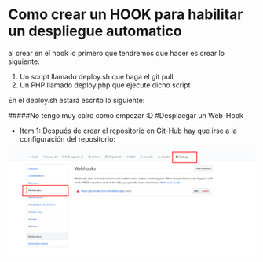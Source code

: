 
# Como crear un HOOK para habilitar un despliegue automatico 

<!---parte de Iñaki---->
al crear en el hook lo primero que tendremos que hacer es crear lo siguiente:
1.  Un script llamado deploy.sh que haga el git pull
2. Un PHP llamado deploy.php que ejecute dicho script

En el deploy.sh estará escrito lo siguiente:




<!-- BOGDDAN -->
#####No tengo muy calro como empezar  :D
#Desplaegar un Web-Hook 

* Item 1: Después de crear el repositorio en Git-Hub hay que irse a la configuración del repositorio:

![Repositorio Configuraciones](images/doc8/Screenshot_1.png)